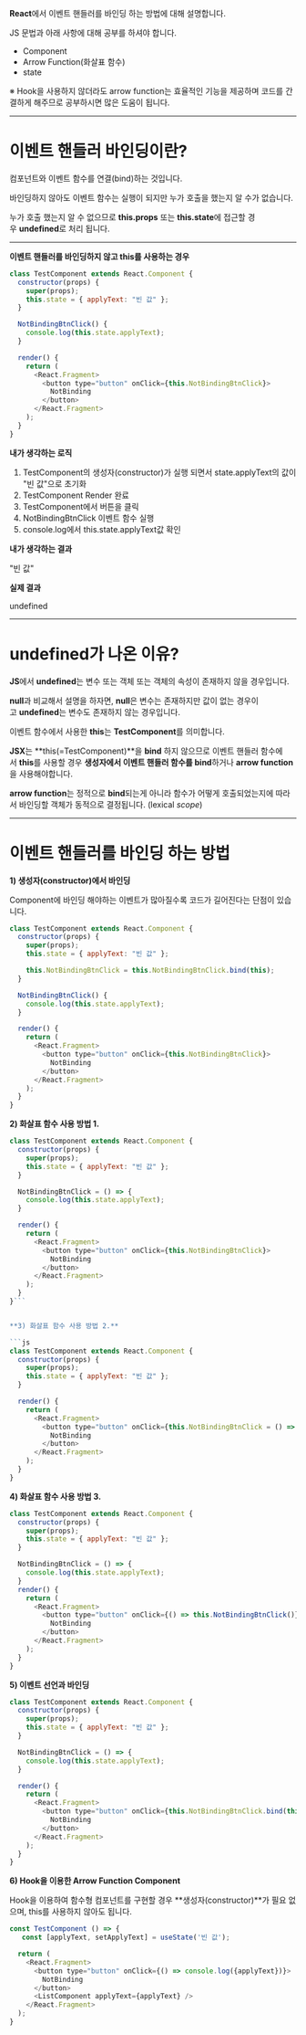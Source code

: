 **React**에서 이벤트 핸들러를 바인딩 하는 방법에 대해 설명합니다.

JS 문법과 아래 사항에 대해 공부를 하셔야 합니다.

-   Component
-   Arrow Function(화살표 함수)
-   state

※ Hook을 사용하지 않더라도 arrow function는 효율적인 기능을 제공하며 코드를 간결하게 해주므로 공부하시면 많은 도움이 됩니다.

---
# **이벤트 핸들러 바인딩이란?**

컴포넌트와 이벤트 함수를 연결(bind)하는 것입니다.

바인딩하지 않아도 이벤트 함수는 실행이 되지만 누가 호출을 했는지 알 수가 없습니다.

누가 호출 했는지 알 수 없으므로 **this.props** 또는 **this.state**에 접근할 경우 **undefined**로 처리 됩니다.

---

**이벤트 핸들러를 바인딩하지 않고 this를 사용하는 경우**

```js
class TestComponent extends React.Component {
  constructor(props) {
    super(props);
    this.state = { applyText: "빈 값" };
  }

  NotBindingBtnClick() {
    console.log(this.state.applyText);
  }

  render() {
    return (
      <React.Fragment>
        <button type="button" onClick={this.NotBindingBtnClick}>
          NotBinding
        </button>
      </React.Fragment>
    );
  }
}

```

****내가 생각하는 로직****

1.  TestComponent의 생성자(constructor)가 실행 되면서 state.applyText의 값이 "빈 값"으로 초기화
2.  TestComponent Render 완료
3.  TestComponent에서 버튼을 클릭
4.  NotBindingBtnClick 이벤트 함수 실행
5.  console.log에서 this.state.applyText값 확인

**내가 생각하는 결과**

"빈 값"

**실제 결과**

undefined

---

# **undefined가 나온 이유?**

**JS**에서 **undefined**는 변수 또는 객체 또는 객체의 속성이 존재하지 않을 경우입니다.

**null**과 비교해서 설명을 하자면, **null**은 변수는 존재하지만 값이 없는 경우이고 **undefined**는 변수도 존재하지 않는 경우입니다.

  

이벤트 함수에서 사용한 **this**는 **TestComponent**를 의미합니다.

**JSX**는 **this(=TestComponent)**을 **bind** 하지 않으므로 이벤트 핸들러 함수에서 **this**를 사용할 경우 **생성자에서 이벤트 핸들러 함수를 bind**하거나 **arrow function**을 사용해야합니다.

  

**arrow function**는 정적으로 **bind**되는게 아니라 함수가 어떻게 호출되었는지에 따라서 바인딩할 객체가 동적으로 결정됩니다. (lexical _scope_)

---

# **이벤트 핸들러를 바인딩 하는 방법**

  
**1) 생성자(constructor)에서 바인딩**

Component에 바인딩 해야하는 이벤트가 많아질수록 코드가 길어진다는 단점이 있습니다.

```js
class TestComponent extends React.Component {
  constructor(props) {
    super(props);
    this.state = { applyText: "빈 값" };

    this.NotBindingBtnClick = this.NotBindingBtnClick.bind(this);
  }

  NotBindingBtnClick() {
    console.log(this.state.applyText);
  }

  render() {
    return (
      <React.Fragment>
        <button type="button" onClick={this.NotBindingBtnClick}>
          NotBinding
        </button>
      </React.Fragment>
    );
  }
}

```

**2) 화살표 함수 사용 방법 1.**

```js
class TestComponent extends React.Component {
  constructor(props) {
    super(props);
    this.state = { applyText: "빈 값" };
  }

  NotBindingBtnClick = () => {
    console.log(this.state.applyText);
  }

  render() {
    return (
      <React.Fragment>
        <button type="button" onClick={this.NotBindingBtnClick}>
          NotBinding
        </button>
      </React.Fragment>
    );
  }
}```


**3) 화살표 함수 사용 방법 2.**

```js
class TestComponent extends React.Component {
  constructor(props) {
    super(props);
    this.state = { applyText: "빈 값" };
  }

  render() {
    return (
      <React.Fragment>
        <button type="button" onClick={this.NotBindingBtnClick = () => {console.log(this.state.applyText);}}>
          NotBinding
        </button>
      </React.Fragment>
    );
  }
}

```


  
**4) 화살표 함수 사용 방법 3.**

```js
class TestComponent extends React.Component {
  constructor(props) {
    super(props);
    this.state = { applyText: "빈 값" };
  }

  NotBindingBtnClick = () => {
    console.log(this.state.applyText);
  }
  render() {
    return (
      <React.Fragment>
        <button type="button" onClick={() => this.NotBindingBtnClick()}>
          NotBinding
        </button>
      </React.Fragment>
    );
  }
}

```

**5) 이벤트 선언과 바인딩**

```js
class TestComponent extends React.Component {
  constructor(props) {
    super(props);
    this.state = { applyText: "빈 값" };
  }

  NotBindingBtnClick = () => {
    console.log(this.state.applyText);
  }

  render() {
    return (
      <React.Fragment>
        <button type="button" onClick={this.NotBindingBtnClick.bind(this)}>
          NotBinding
        </button>
      </React.Fragment>
    );
  }
}

```

**6) Hook을 이용한 Arrow Function Component**

Hook을 이용하여 함수형 컴포넌트를 구현할 경우 **생성자(constructor)**가 필요 없으며, this를 사용하지 않아도 됩니다.

```js
const TestComponent () => {
   const [applyText, setApplyText] = useState('빈 값');

  return (
    <React.Fragment>
      <button type="button" onClick={() => console.log({applyText})}>
        NotBinding
      </button>
      <ListComponent applyText={applyText} />
    </React.Fragment>
  );
}
```
